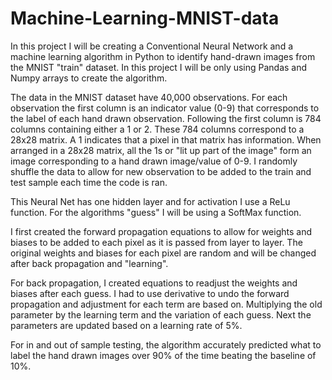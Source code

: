 # Machine-Learning-MNIST-data

In this project I will be creating a Conventional Neural Network and a machine learning algorithm in Python to identify hand-drawn images from the MNIST "train" dataset. In this project I will be only using Pandas and Numpy arrays to create the algorithm. 

The data in the MNIST dataset have 40,000 observations. For each observation the first column is an indicator value (0-9) that corresponds to the label of each hand drawn observation. Following the first column is 784 columns containing either a 1 or 2. These 784 columns correspond to a 28x28 matrix. A 1 indicates that a pixel in that matrix has information. When arranged in a 28x28 matrix, all the 1s or "lit up part of the image" form an image corresponding to a hand drawn image/value of 0-9. I randomly shuffle the data to allow for new observation to be added to the train and test sample each time the code is ran.

This Neural Net has one hidden layer and for activation I use a ReLu function. For the algorithms "guess" I will be using a SoftMax function.

I first created the forward propagation equations to allow for weights and biases to be added to each pixel as it is passed from layer to layer. The original weights and biases for each pixel are random and will be changed after back propagation and "learning".

For back propagation, I created equations to readjust the weights and biases after each guess. I had to use derivative to undo the forward propagation and adjustment for each term are based on. Multiplying the old parameter by the learning term and the variation of each guess. Next the parameters are updated based on a learning rate of 5%. 

For in and out of sample testing, the algorithm accurately predicted what to label the hand drawn images over 90% of the time beating the baseline of 10%.
